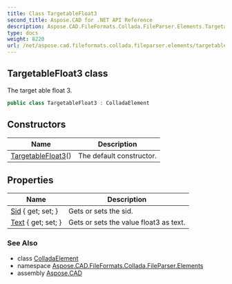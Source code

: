 ```yaml
---
title: Class TargetableFloat3
second_title: Aspose.CAD for .NET API Reference
description: Aspose.CAD.FileFormats.Collada.FileParser.Elements.TargetableFloat3 class. The target able float 3
type: docs
weight: 8220
url: /net/aspose.cad.fileformats.collada.fileparser.elements/targetablefloat3/
---
```

## TargetableFloat3 class

The target able float 3.

```csharp
public class TargetableFloat3 : ColladaElement
```

## Constructors

| Name | Description |
| --- | --- |
| [TargetableFloat3](targetablefloat3/)() | The default constructor. |

## Properties

| Name | Description |
| --- | --- |
| [Sid](../../aspose.cad.fileformats.collada.fileparser.elements/targetablefloat3/sid/) { get; set; } | Gets or sets the sid. |
| [Text](../../aspose.cad.fileformats.collada.fileparser.elements/targetablefloat3/text/) { get; set; } | Gets or sets the value float3 as text. |

### See Also

* class [ColladaElement](../colladaelement/)
* namespace [Aspose.CAD.FileFormats.Collada.FileParser.Elements](../../aspose.cad.fileformats.collada.fileparser.elements/)
* assembly [Aspose.CAD](../../)


